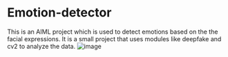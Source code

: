 # Emotion-detector
This is an AIML project which is used to detect emotions based on the the facial expressions. It is a small project that uses modules like deepfake and cv2 to analyze the data.
![image](https://user-images.githubusercontent.com/98741250/210198111-ec9c93ba-e493-4dcb-b1bc-a89865e17247.png)
